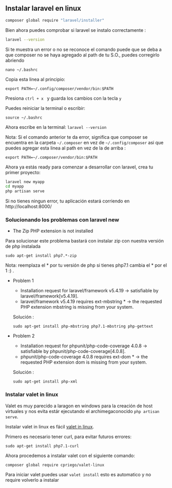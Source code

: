 ## Instalar laravel en linux

```sh
composer global require "laravel/installer"
```
Bien ahora puedes comprobar si laravel se instalo correctamente :

```sh
laravel --version
```

Si te muestra un error o no se reconoce el comando puede que se deba a que composer no se haya agregado al path de tu S.O., puedes corregirlo abriendo 

`nano ~/.bashrc`

Copia esta linea al principio:
 
`export PATH=~/.config/composer/vendor/bin:$PATH`

Presiona `ctrl + x ` y guarda los cambios con la tecla `y`

Puedes reiniciar la terminal o escribir:

`source ~/.bashrc `

Ahora escribe en la terminal: `laravel --version`

Nota: Si el comando anterior te da error, significa que composer se encuentra en la carpeta `~/.composer` en vez de `~/.config/composer` asi que puedes agregar esta linea al path en vez de la de arriba :

`export PATH=~/.composer/vendor/bin:$PATH`

Ahora ya estás ready para comenzar a desarrollar con laravel, crea tu primer proyecto:

```sh
laravel new myapp
cd myapp
php artisan serve
```
Si no tienes ningun error, tu aplicación estará corriendo en http://localhost:8000/

### Solucionando los problemas con laravel new

* The Zip PHP extension is not installed

Para solucionar este problema bastará con instalar zip con nuestra versión de php instalada

`sudo apt-get install php7.*-zip` 

Nota: reemplaza el * por tu versión de php si tienes php7.1 cambia el * por el 1 :) .

*  Problem 1

    - Installation request for laravel/framework v5.4.19 -> satisfiable by laravel/framework[v5.4.19].
    - laravel/framework v5.4.19 requires ext-mbstring * -> the requested PHP extension mbstring is missing from your system.
    
    Solución :
    
    `sudo apt-get install php-mbstring php7.1-mbstring php-gettext`
    
*  Problem 2
    - Installation request for phpunit/php-code-coverage 4.0.8 -> satisfiable by phpunit/php-code-coverage[4.0.8].
    - phpunit/php-code-coverage 4.0.8 requires ext-dom * -> the requested PHP extension dom is missing from your system.
    
    Solución :
    
    `sudo apt-get install php-xml` 
    
### Instalar valet in linux 

Valet es muy parecido a laragon en windows para la creación de host virtuales y nos evita estár ejecutando el  archimegaconocido `php artisan serve`. 

Instalar valet in linux es fácil [valet in linux](https://github.com/cpriego/valet-linux).

Primero es necesario tener curl, para evitar futuros errores:
   
   `sudo apt-get install php7.1-curl`
     
Ahora procedemos a instalar valet con el siguiente comando:
 
   `composer global require cpriego/valet-linux`

   
   Para iniciar valet puedes usar `valet install` esto es automatico y no require volverlo a instalar
   
   
   


